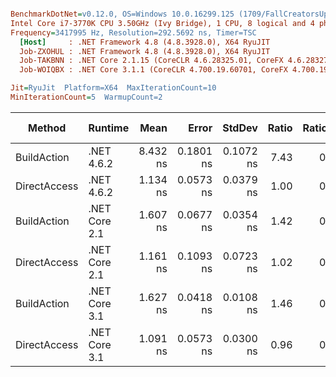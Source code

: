 ``` ini

BenchmarkDotNet=v0.12.0, OS=Windows 10.0.16299.125 (1709/FallCreatorsUpdate/Redstone3)
Intel Core i7-3770K CPU 3.50GHz (Ivy Bridge), 1 CPU, 8 logical and 4 physical cores
Frequency=3417995 Hz, Resolution=292.5692 ns, Timer=TSC
  [Host]     : .NET Framework 4.8 (4.8.3928.0), X64 RyuJIT
  Job-ZXOHUL : .NET Framework 4.8 (4.8.3928.0), X64 RyuJIT
  Job-TAKBNN : .NET Core 2.1.15 (CoreCLR 4.6.28325.01, CoreFX 4.6.28327.02), X64 RyuJIT
  Job-WOIQBX : .NET Core 3.1.1 (CoreCLR 4.700.19.60701, CoreFX 4.700.19.60801), X64 RyuJIT

Jit=RyuJit  Platform=X64  MaxIterationCount=10  
MinIterationCount=5  WarmupCount=2  

```
|       Method |       Runtime |     Mean |     Error |    StdDev | Ratio | RatioSD | Gen 0 | Gen 1 | Gen 2 | Allocated |
|------------- |-------------- |---------:|----------:|----------:|------:|--------:|------:|------:|------:|----------:|
|  BuildAction |    .NET 4.6.2 | 8.432 ns | 0.1801 ns | 0.1072 ns |  7.43 |    0.26 |     - |     - |     - |         - |
| DirectAccess |    .NET 4.6.2 | 1.134 ns | 0.0573 ns | 0.0379 ns |  1.00 |    0.00 |     - |     - |     - |         - |
|  BuildAction | .NET Core 2.1 | 1.607 ns | 0.0677 ns | 0.0354 ns |  1.42 |    0.07 |     - |     - |     - |         - |
| DirectAccess | .NET Core 2.1 | 1.161 ns | 0.1093 ns | 0.0723 ns |  1.02 |    0.04 |     - |     - |     - |         - |
|  BuildAction | .NET Core 3.1 | 1.627 ns | 0.0418 ns | 0.0108 ns |  1.46 |    0.05 |     - |     - |     - |         - |
| DirectAccess | .NET Core 3.1 | 1.091 ns | 0.0573 ns | 0.0300 ns |  0.96 |    0.03 |     - |     - |     - |         - |

